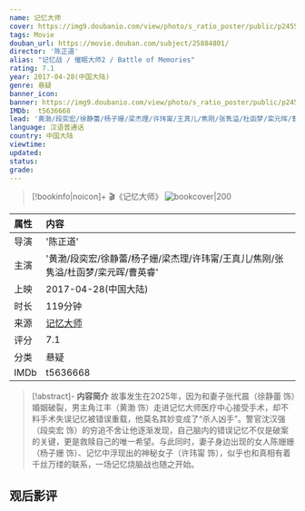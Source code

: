 ```yaml
---
name: 记忆大师
cover: https://img9.doubanio.com/view/photo/s_ratio_poster/public/p2455156816.jpg
tags: Movie
douban_url: https://movie.douban.com/subject/25884801/
director: '陈正道'
alias: "记忆战 / 催眠大师2 / Battle of Memories"
rating: 7.1
year: 2017-04-28(中国大陆)
genre: 悬疑
banner_icon: 
banner: https://img9.doubanio.com/view/photo/s_ratio_poster/public/p2455156816.jpg
IMDb:  t5636668
lead: '黄渤/段奕宏/徐静蕾/杨子姗/梁杰理/许玮甯/王真儿/焦刚/张隽溢/杜函梦/栾元晖/曹英睿' 
language: 汉语普通话 
country: 中国大陆 
viewtime:
updated: 
status: 
grade: 
---
```

> [!bookinfo|noicon]+ 🎬《记忆大师》
> ![bookcover|200](https://img9.doubanio.com/view/photo/s_ratio_poster/public/p2455156816.jpg)
>
| 属性 | 内容                                       |
|:---- |:------------------------------------------ |
| 导演 | '陈正道'                         |
| 主演 | '黄渤/段奕宏/徐静蕾/杨子姗/梁杰理/许玮甯/王真儿/焦刚/张隽溢/杜函梦/栾元晖/曹英睿'                             |
| 上映 | 2017-04-28(中国大陆)                             |
| 时长 | 119分钟                   |
| 来源 | [记忆大师](https://movie.douban.com/subject/25884801/) |
| 评分 | 7.1                           |
| 分类 | 悬疑                            |
| IMDb | t5636668                             | 

> [!abstract]- **内容简介**
>  故事发生在2025年，因为和妻子张代晨（徐静蕾 饰）婚姻破裂，男主角江丰（黄渤 饰）走进记忆大师医疗中心接受手术，却不料手术失误记忆被错误重载，他莫名其妙变成了“杀人凶手”。警官沈汉强（段奕宏 饰）的穷追不舍让他逐渐发现，自己脑内的错误记忆不仅是破案的关键，更是救赎自己的唯一希望。与此同时，妻子身边出现的女人陈姗姗（杨子姗 饰）、记忆中浮现出的神秘女子（许玮甯 饰），似乎也和真相有着千丝万缕的联系，一场记忆烧脑战也随之开始。
>  
## 观后影评
